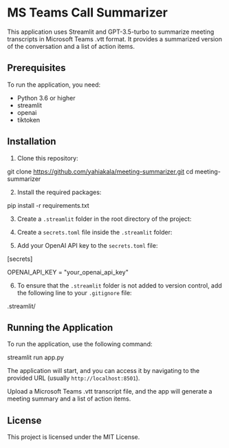 # MS Teams Call Summarizer

This application uses Streamlit and GPT-3.5-turbo to summarize meeting transcripts in Microsoft Teams .vtt format.
It provides a summarized version of the conversation and a list of action items.

## Prerequisites

To run the application, you need:

- Python 3.6 or higher
- streamlit
- openai
- tiktoken

## Installation

1. Clone this repository:

git clone https://github.com/yahiakala/meeting-summarizer.git
cd meeting-summarizer


2. Install the required packages:

pip install -r requirements.txt


3. Create a `.streamlit` folder in the root directory of the project:
4. Create a `secrets.toml` file inside the `.streamlit` folder:

5. Add your OpenAI API key to the `secrets.toml` file:

[secrets]

OPENAI_API_KEY = "your_openai_api_key"

6. To ensure that the `.streamlit` folder is not added to version control, add the following line to your `.gitignore` file:

.streamlit/


## Running the Application

To run the application, use the following command:

streamlit run app.py

The application will start, and you can access it by navigating to the provided URL (usually `http://localhost:8501`).

Upload a Microsoft Teams .vtt transcript file, and the app will generate a meeting summary and a list of action items.

## License

This project is licensed under the MIT License.




